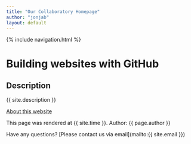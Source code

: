 ```yaml
---
title: "Our Collaboratory Homepage"
author: "jonjab"
layout: default
---
```


{% include navigation.html %}

# Building websites with GitHub

## Description
{{ site.description }}

[About this website](about.md)

This page was rendered at {{ site.time }}.
Author: {{ page.author }}

Have any questions? [Please contact us via email](mailto:{{ site.email }})
